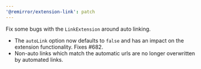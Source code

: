 ```yaml
---
'@remirror/extension-link': patch
---
```


Fix some bugs with the `LinkExtension` around auto linking.

- The `autoLink` option now defaults to `false` and has an impact on the extension functionality. Fixes #682.
- Non-auto links which match the automatic urls are no longer overwritten by automated links.
